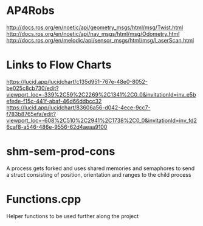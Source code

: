 # AP4Robs
http://docs.ros.org/en/noetic/api/geometry_msgs/html/msg/Twist.html
http://docs.ros.org/en/noetic/api/nav_msgs/html/msg/Odometry.html
http://docs.ros.org/en/melodic/api/sensor_msgs/html/msg/LaserScan.html

# Links to Flow Charts
https://lucid.app/lucidchart/c135d951-767e-48e0-8052-be025c8cb730/edit?viewport_loc=-339%2C59%2C2269%2C1341%2C0_0&invitationId=inv_e5befede-f15c-441f-abaf-46d66ddbcc32
https://lucid.app/lucidchart/83606a56-d042-4ece-9cc7-f783b8765efa/edit?viewport_loc=-608%2C510%2C2941%2C1738%2C0_0&invitationId=inv_fd26caf8-a546-486e-9556-62d4aeaa9100

# shm-sem-prod-cons

A process gets forked and uses shared memories and semaphores to send a struct consisting of position, orientation and ranges to the child process

# Functions.cpp

Helper functions to be used further along the project 
